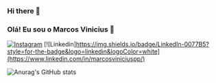 ### Hi there 👋
### Olá! Eu sou o Marcos Vinicius 🤙
[![Instagram](https://img.shields.io/badge/Instagram-E4405F?style=for-the-badge&logo=instagram&logoColor=white)](https://www.instagram.com/_viniciuspessoa16/)
[![Linkedin]https://img.shields.io/badge/LinkedIn-0077B5?style=for-the-badge&logo=linkedin&logoColor=white](https://www.linkedin.com/in/marcosviniciuspp/)

![Anurag's GitHub stats](https://github-readme-stats.vercel.app/api?username=anuraghazra&show_icons=true&theme=radical)




